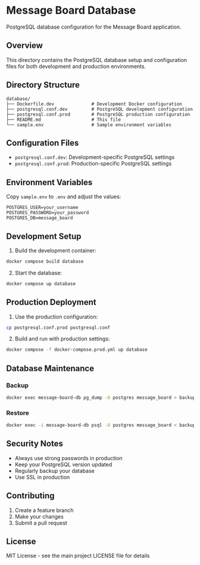 # Message Board Database

PostgreSQL database configuration for the Message Board application.

## Overview

This directory contains the PostgreSQL database setup and configuration files for both development and production environments.

## Directory Structure

```
database/
├── Dockerfile.dev              # Development Docker configuration
├── postgresql.conf.dev         # PostgreSQL development configuration
├── postgresql.conf.prod        # PostgreSQL production configuration
├── README.md                   # This file
└── sample.env                  # Sample environment variables
```

## Configuration Files

- `postgresql.conf.dev`: Development-specific PostgreSQL settings
- `postgresql.conf.prod`: Production-specific PostgreSQL settings

## Environment Variables

Copy `sample.env` to `.env` and adjust the values:

```env
POSTGRES_USER=your_username
POSTGRES_PASSWORD=your_password
POSTGRES_DB=message_board
```

## Development Setup

1. Build the development container:
```bash
docker compose build database
```

2. Start the database:
```bash
docker compose up database
```

## Production Deployment

1. Use the production configuration:
```bash
cp postgresql.conf.prod postgresql.conf
```

2. Build and run with production settings:
```bash
docker compose -f docker-compose.prod.yml up database
```

## Database Maintenance

### Backup
```bash
docker exec message-board-db pg_dump -U postgres message_board > backup.sql
```

### Restore
```bash
docker exec -i message-board-db psql -U postgres message_board < backup.sql
```

## Security Notes

- Always use strong passwords in production
- Keep your PostgreSQL version updated
- Regularly backup your database
- Use SSL in production

## Contributing

1. Create a feature branch
2. Make your changes
3. Submit a pull request

## License

MIT License - see the main project LICENSE file for details
